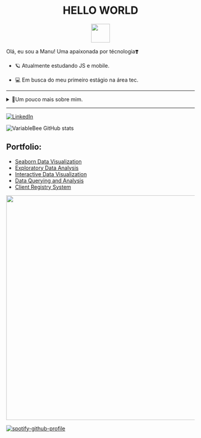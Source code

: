 
<!--título-->
<h1 align="center">HELLO WORLD</h1>
<p align="center">
  <img src="https://user-images.githubusercontent.com/74038190/216649417-9acc58df-9186-4132-ad43-819a57babb67.gif" width="50" height="auto" />
</p>




<!-- Presentation -->
<p>
  Olá, eu sou a Manu! Uma apaixonada por técnologia❣️

   - 🪐 Atualmente estudando JS e mobile.
  
   - 💻 Em busca do meu primeiro estágio na área tec.

</p>

---------------------------------------------------------------------------------------------------------------------------------------

<!-- Dropdown -->
<details>
  <summary>🐝Um pouco mais sobre mim.</summary>

  - 💬 Tenho 21 anos, sou vestibulanda de computação, e além de apaixonada por técnologia, me descobri uma verdadeira amante de línguas.
  - ☕ Amo livros, conteúdos de história e podcasts. E por favor, que seja acompanhado de um bom café!❤️

</details>

---------------------------------------------------------------------------------------------------------------------------------------



<!-- Links -->
[![LinkedIn](https://img.shields.io/badge/LinkedIn-0077B5?style=for-the-badge&logo=linkedin&logoColor=white)](https://www.linkedin.com/in/chemiscok/)

<!-- GithubStats -->
![VariableBee GitHub stats](https://github-readme-stats.vercel.app/api?username=manuchemiscok&show_icons=true&theme=dracula)


<!-- Portfolio -->
## Portfolio:
- [Seaborn Data Visualization](https://github.com/VariableBee/seaborn-data-visualization)
- [Exploratory Data Analysis](https://github.com/VariableBee/EDA_Loggi)
- [Interactive Data Visualization](https://github.com/VariableBee/COVID_19_DASHBOARD)
- [Data Querying and Analysis](https://github.com/VariableBee/AWS_Athena_Queries)
- [Client Registry System](https://github.com/VariableBee/Cartorio)

<!-- GIF -->

<p align="left">
  <img src="https://user-images.githubusercontent.com/74038190/212750155-3ceddfbd-19d3-40a3-87af-8d329c8323c4.gif" width="600" height="auto" />
</p>


[![spotify-github-profile](https://spotify-github-profile.kittinanx.com/api/view?uid=31hauvubsfoyibwj7iwzuzjfcsmy&cover_image=true&theme=natemoo-re&show_offline=false&background_color=121212&interchange=false&bar_color=53b14f&bar_color_cover=false)](https://github.com/kittinan/spotify-github-profile)
